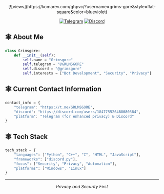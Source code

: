 <div align="center">
[![views](https://komarev.com/ghpvc/?username=grims-gore&style=flat-square&color=blueviolet)

[![Telegram](https://img.shields.io/badge/Telegram-7289DA?style=flat-square&logo=telegram)](https://t.me/GRLMSGORE)
[![Discord](https://img.shields.io/badge/Discord-5865F2?style=flat-square&logo=discord)](https://discord.com/users/184775526488080384)

</div>

## 🕸️ About Me
```python
class Grimsgore:
    def __init__(self):
        self.name = "Grimsgore"
        self.telegram = "@GRLMSGORE"
        self.discord = "@grimsgore"
        self.interests = ["Bot Development", "Security", "Privacy"]
```

## 🕸️ Current Contact Information
```python
contact_info = {
    "telegram": "https://t.me/GRLMSGORE",
    "discord": "https://discord.com/users/184775526488080384",
    "platform": "Telegram (for enhanced privacy) & Discord"
}
```

## 🕸️ Tech Stack
```python
tech_stack = {
    "languages": ["Python", "C++", "C", "HTML", "JavaScript"],
    "frameworks": ["discord.py"],
    "focus": ["Security", "Privacy", "Automation"],
    "platforms": ["Windows", "Linux"]
}
```

---
<div align="center">
  <i>Privacy and Security First</i>
</div>
